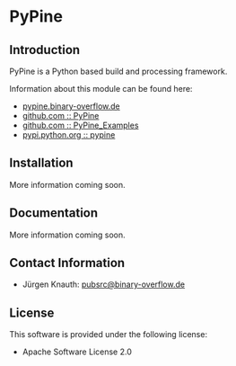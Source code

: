 PyPine
==========

Introduction
------------

PyPine is a Python based build and processing framework.

Information about this module can be found here:

* [pypine.binary-overflow.de](https://pypine.binary-overflow.de)
* [github.com :: PyPine](https://github.com/jkpubsrc/PyPine)
* [github.com :: PyPine_Examples](https://github.com/jkpubsrc/PyPine_Examples)
* [pypi.python.org :: pypine](https://pypi.python.org/pypi/pypine)

Installation
-------------------

More information coming soon.

Documentation
-------------------

More information coming soon.

Contact Information
-------------------

* Jürgen Knauth: pubsrc@binary-overflow.de

License
-------

This software is provided under the following license:

* Apache Software License 2.0



